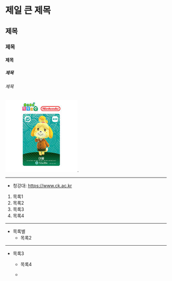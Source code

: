 # 제일 큰 제목
## 제목
### 제목
#### 제목
##### 제목
###### 제목

![모동숲](./images.jfif).

* * *

- 청강대: <https://www.ck.ac.kr>

1. 목록1
2. 목록2
4. 목록3
3. 목록4

* * *

   * 목록별
     * 목록2
- - -

   - 목록3
     - 목록4
    
     - 

